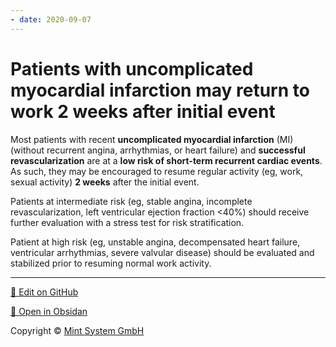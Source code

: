 ```yaml
---
- date: 2020-09-07
---
```


# Patients with uncomplicated myocardial infarction may return to work 2 weeks after initial event

<!-- cardiac events, when can go back to work? -->

Most patients with recent **uncomplicated myocardial infarction** (MI) (without recurrent angina, arrhythmias, or heart failure) and **successful revascularization** are at a **low risk of short-term recurrent cardiac events**. As such, they may be encouraged to resume regular activity (eg, work, sexual activity) **2 weeks** after the initial event.

Patients at intermediate risk (eg, stable angina, incomplete revascularization, left ventricular ejection fraction <40%) should receive further evaluation with a stress test for risk stratification.

Patient at high risk (eg, unstable angina, decompensated heart failure, ventricular arrhythmias, severe valvular disease) should be evaluated and stabilized prior to resuming normal  work activity.


<hr>

[📝 Edit on GitHub](https://github.com/Mint-System/Knowledge/blob/master/Patients%20with%20uncomplicated%20myocardial%20infarction%20may%20return%20to%20work%202%20weeks%20after%20initial%20event.md)

[📂 Open in Obsidan](obsidian://open?vault=Knowledge%20Mint%20System&file=Patients%20with%20uncomplicated%20myocardial%20infarction%20may%20return%20to%20work%202%20weeks%20after%20initial%20event.md ':target=_self')

<footer>Copyright © <a href="https://www.mint-system.ch/">Mint System GmbH</a></footer>